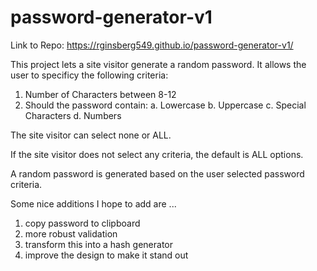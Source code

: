 # password-generator-v1

Link to Repo: https://rginsberg549.github.io/password-generator-v1/

This project lets a site visitor generate a random password. It allows the user to specificy the following criteria:

1. Number of Characters between 8-12
2. Should the password contain:
    a. Lowercase
    b. Uppercase
    c. Special Characters
    d. Numbers

The site visitor can select none or ALL.

If the site visitor does not select any criteria, the default is ALL options.

A random password is generated based on the user selected password criteria.

Some nice additions I hope to add are ...
1. copy password to clipboard
2. more robust validation
3. transform this into a hash generator
4. improve the design to make it stand out




